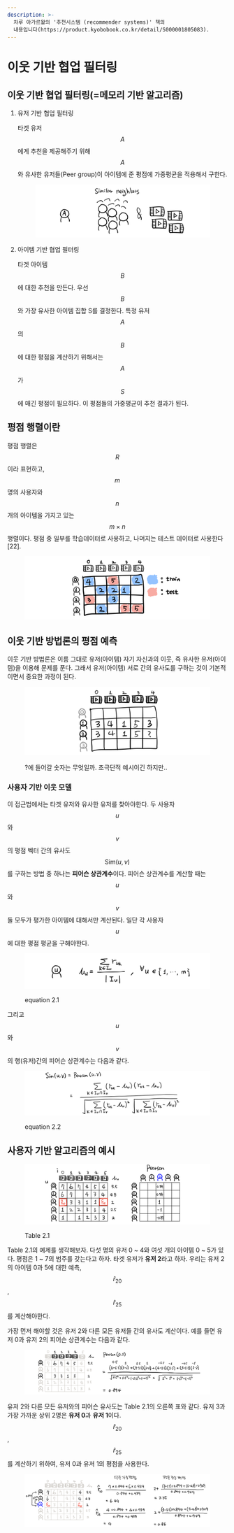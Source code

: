 ```yaml
---
description: >-
  차루 아가르왈의 '추천시스템 (recommender systems)' 책의
  내용입니다(https://product.kyobobook.co.kr/detail/S000001805083).
---
```


# 이웃 기반 협업 필터링

## 이웃 기반 협업 필터링(=메모리 기반 알고리즘)

1.  유저 기반 협업 필터링

    타겟 유저 $$A$$에게 추천을 제공해주기 위해 $$A$$와 유사한 유저들(Peer group)이 아이템에 준 평점에 가중평균을 적용해서 구한다.



    <figure><img src="../.gitbook/assets/image (1) (2).png" alt=""><figcaption></figcaption></figure>


2.  아이템 기반 협업 필터링

    타겟 아이템 $$B$$에 대한 추천을 만든다. 우선 $$B$$와 가장 유사한 아이템 집합 S를 결정한다. 특정 유저 $$A$$의 $$B$$에 대한 평점을 계산하기 위해서는 $$A$$가 $$S$$에 매긴 평점이 필요하다. 이 평점들의 가중평균이 추천 결과가 된다.

## 평점 행렬이란

평점 행렬은 $$R$$이라 표현하고, $$m$$명의 사용자와 $$n$$개의 아이템을 가지고 있는 $$m\times n$$ 행렬이다. 평점 중 일부를 학습데이터로 사용하고, 나머지는 테스트 데이터로 사용한다\[22].

<figure><img src="../.gitbook/assets/image (13).png" alt=""><figcaption></figcaption></figure>

## 이웃 기반 방법론의 평점 예측

이웃 기반 방법론은 이름 그대로 유저(아이템) 자기 자신과의 이웃, 즉 유사한 유저(아이템)을 이용해 문제를 푼다. 그래서 유저(아이템) 서로 간의 유사도를 구하는 것이 기본적이면서 중요한 과정이 된다.

<figure><img src="../.gitbook/assets/image (4) (3) (1).png" alt=""><figcaption><p>?에 들어갈 숫자는 무엇일까. 초극단적 예시이긴 하지만..</p></figcaption></figure>

### 사용자 기반 이웃 모델

이 접근법에서는 타겟 유저와 유사한 유저를 찾아야한다. 두 사용자 $$u$$와 $$v$$의 평점 벡터 간의 유사도 $$\text{Sim}(u, v)$$를 구하는 방법 중 하나는 **피어슨 상관계수**이다. 피어슨 상관계수를 계산할 때는 $$u$$와 $$v$$ 둘 모두가 평가한 아이템에 대해서만 계산된다. 일단 각 사용자 $$u$$에 대한 평점 평균을 구해야한다.

<figure><img src="../.gitbook/assets/image (16).png" alt=""><figcaption><p>equation 2.1</p></figcaption></figure>

그리고 $$u$$와 $$v$$의 행(유저)간의 피어슨 상관계수는 다음과 같다.

<figure><img src="../.gitbook/assets/image (4) (3).png" alt=""><figcaption><p>equation 2.2</p></figcaption></figure>

## 사용자 기반 알고리즘의 예시

<figure><img src="../.gitbook/assets/image (15).png" alt=""><figcaption><p>Table 2.1</p></figcaption></figure>

Table 2.1의 예제를 생각해보자. 다섯 명의 유저 0 \~ 4와 여섯 개의 아이템 0 \~ 5가 있다. 평점은 1 \~ 7의 범주를 갖는다고 하자. 타겟 유저가 **유저 2**라고 하자. 우리는 유저 2의 아이템 0과 5에 대한 예측, $$\hat{r}_{20}$$, $$\hat{r}_{25}$$를 계산해야한다.

가장 먼저 해야할 것은 유저 2와 다른 모든 유저들 간의 유사도 계산이다. 예를 들면 유저 0과 유저 2의 피어슨 상관계수는 다음과 같다.

<figure><img src="../.gitbook/assets/image.png" alt=""><figcaption></figcaption></figure>

유저 2와 다른 모든 유저와의 피어슨 유사도는 Table 2.1의 오른쪽 표와 같다. 유저 3과 가장 가까운 상위 2명은 **유저 0**과 **유저 1**이다. $$\hat{r}_{20}$$, $$\hat{r}_{25}$$를 계산하기 위하여, 유저 0과 유저 1의 평점을 사용한다.

<figure><img src="../.gitbook/assets/image (8).png" alt=""><figcaption></figcaption></figure>

